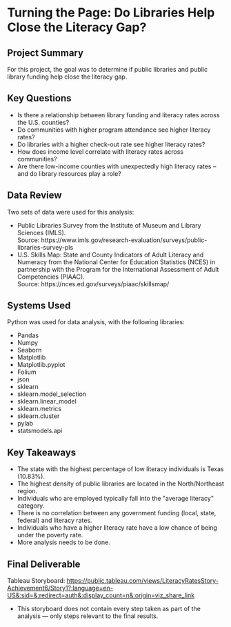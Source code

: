 # Turning the Page: Do Libraries Help Close the Literacy Gap? 

## Project Summary
For this project, the goal was to determine if public libraries and public library funding help close the literacy gap. 

## Key Questions
<ul>
  <li>Is there a relationship between library funding and literacy rates across the U.S. counties?</li>
  <li>Do communities with higher program attendance see higher literacy rates?</li>
  <li>Do libraries with a higher check-out rate see higher literacy rates?</li>
  <li>How does income level correlate with literacy rates across communities?</li>
  <li>Are there low-income counties with unexpectedly high literacy rates – and do library resources play a role?</li>
</ul>

## Data Review
Two sets of data were used for this analysis: 
<ul>
  <li>Public Libraries Survey from the Institute of Museum and Library Sciences (IMLS).</li>
  Source: https://www.imls.gov/research-evaluation/surveys/public-libraries-survey-pls
  <li>U.S. Skills Map: State and County Indicators of Adult Literacy and Numeracy from the National Center for Education Statistics (NCES) in partnership with the Program for the International Assessment of Adult Competencies (PIAAC).</li>
  Source: https://nces.ed.gov/surveys/piaac/skillsmap/
</ul>

## Systems Used
Python was used for data analysis, with the following libraries: 
<ul>
  <li>Pandas</li>
  <li>Numpy</li>
  <li>Seaborn</li>
  <li>Matplotlib</li>
  <li>Matplotlib.pyplot</li>
  <li>Folium</li>
  <li>json</li>
  <li>sklearn</li>
  <li>sklearn.model_selection</li>
  <li>sklearn.linear_model</li>
  <li>sklearn.metrics</li>
  <li>sklearn.cluster</li>
  <li>pylab</li>
  <li>statsmodels.api</li>
</ul>

## Key Takeaways
<ul>
  <li>The state with the highest percentage of low literacy individuals is Texas (10.83%).</li>
  <li>The highest density of public libraries are located in the North/Northeast region.</li>
  <li>Individuals who are employed typically fall into the "average literacy" category.</li>
  <li>There is no correlation between any government funding (local, state, federal) and literacy rates.</li>
  <li>Individuals who have a higher literacy rate have a low chance of being under the poverty rate.</li>
  <li>More analysis needs to be done.</li>
</ul>

## Final Deliverable
Tableau Storyboard: https://public.tableau.com/views/LiteracyRatesStory-Achievement6/Story1?:language=en-US&:sid=&:redirect=auth&:display_count=n&:origin=viz_share_link
<ul>
  <li>This storyboard does not contain every step taken as part of the analysis — only steps relevant to the final results.</li>
</ul>
